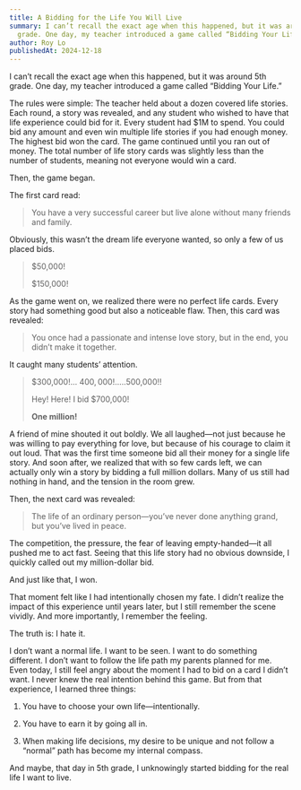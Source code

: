 ```yaml
---
title: A Bidding for the Life You Will Live
summary: I can’t recall the exact age when this happened, but it was around 5th
  grade. One day, my teacher introduced a game called “Bidding Your Life.”
author: Roy Lo
publishedAt: 2024-12-18
---
```

I can’t recall the exact age when this happened, but it was around 5th grade. One day, my teacher introduced a game called “Bidding Your Life.”

The rules were simple: The teacher held about a dozen covered life stories. Each round, a story was revealed, and any student who wished to have that life experience could bid for it. Every student had $1M to spend. You could bid any amount and even win multiple life stories if you had enough money. The highest bid won the card. The game continued until you ran out of money. The total number of life story cards was slightly less than the number of students, meaning not everyone would win a card.

Then, the game began.

The first card read:

> You have a very successful career but live alone without many friends and family.

Obviously, this wasn’t the dream life everyone wanted, so only a few of us placed bids.

> $50,000!
> 
> $150,000!

As the game went on, we realized there were no perfect life cards. Every story had something good but also a noticeable flaw. Then, this card was revealed:

> You once had a passionate and intense love story, but in the end, you didn’t make it together.

It caught many students’ attention.

> $300,000!... $400,000!.....$500,000!!
> 
> Hey! Here! I bid $700,000!
> 
> **One million!**

A friend of mine shouted it out boldly. We all laughed—not just because he was willing to pay everything for love, but because of his courage to claim it out loud. That was the first time someone bid all their money for a single life story. And soon after, we realized that with so few cards left, we can actually only win a story by bidding a full million dollars. Many of us still had nothing in hand, and the tension in the room grew.

Then, the next card was revealed:

> The life of an ordinary person—you’ve never done anything grand, but you’ve lived in peace.

The competition, the pressure, the fear of leaving empty-handed—it all pushed me to act fast. Seeing that this life story had no obvious downside, I quickly called out my million-dollar bid.

And just like that, I won.

That moment felt like I had intentionally chosen my fate. I didn’t realize the impact of this experience until years later, but I still remember the scene vividly. And more importantly, I remember the feeling.

The truth is: I hate it.

I don’t want a normal life. I want to be seen. I want to do something different. I don’t want to follow the life path my parents planned for me. Even today, I still feel angry about the moment I had to bid on a card I didn’t want. I never knew the real intention behind this game. But from that experience, I learned three things:

1.  You have to choose your own life—intentionally.
    
2.  You have to earn it by going all in.
    
3.  When making life decisions, my desire to be unique and not follow a “normal” path has become my internal compass.
    

And maybe, that day in 5th grade, I unknowingly started bidding for the real life I want to live.
